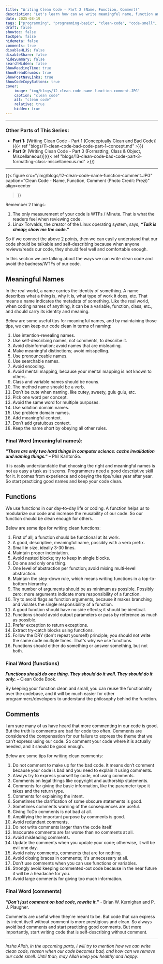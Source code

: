 ```yaml
---
title: "Writing Clean Code - Part 2 (Name, Function, Comment)"
description: "Let's learn how can we write meaningful name, function and comment"
date: 2025-08-19
tags: ["programming", "programming-basic", "clean-code", "code-smell", "bad-smell", "meaningful-name", "function", "comment"]
draft: false
showtoc: false
tocOpen: false
hidemeta: false
comments: true
disableHLJS: false
disableShare: false
hideSummary: false
searchHidden: false
ShowReadingTime: true
ShowBreadCrumbs: true
ShowPostNavLinks: true
ShowCodeCopyButtons: true
cover:
    image: "img/blogs/12-clean-code-name-function-comment.JPG"
    caption: "clean code"
    alt: "clean code"
    relative: true
    hidden: true
---
```


---
### Other Parts of This Series:
- **Part 1:** [Writing Clean Code - Part 1 (Conceptually Clean and Bad Code)]({{< ref "blogs/11-clean-code-bad-code-part-1-concept.md" >}})
- **Part 3:** [Writing Clean Code - Part 3 (Formatting, Class & Object, Miscellaneous)]({{< ref "blogs/13-clean-code-bad-code-part-3-formatting-class-miscellaneous.md" >}})
---

{{< figure
    src="/img/blogs/12-clean-code-name-function-comment.JPG"
    caption="Clean Code - Name, Function, Comment (Photo Credit: Prezi)"
    align=center
>}}

Remember 2 things:
1. The only measurement of your code is WTFs / Minute. That is what the readers feel when reviewing code.
2. Linux Torvalds, the creator of the Linux operating system, says, ***“Talk is cheap; show me the code.”***

So if we connect the above 2 points, then we can easily understand that our code should be talkable and self-describing because when anyone reviews/reads our code, they should feel well and comfortable enough. 

In this section we are talking about the ways we can write clean code and avoid the badness/WTFs of our code.

## Meaningful Names
In the real world, a name carries the identity of something. A name describes what a thing is, why it is, what type of work it does, etc. That means a name indicates the metadata of something. Like the real world, when coding names of anything, it can be a variable, function, class, etc., and should carry its identity and meaning. 

Below are some useful tips for meaningful names, and by maintaining those tips, we can keep our code clean in terms of naming:

1. Use intention-revealing names.
2. Use self-describing names, not comments, to describe it.
3. Avoid disinformation; avoid names that are misleading.
4. Make meaningful distinctions; avoid misspelling.
5. Use pronounceable names.
6. Use searchable names.
7. Avoid encoding.
8. Avoid mental mapping, because your mental mapping is not known to others.
9. Class and variable names should be nouns.
10. The method name should be a verb.
11. Don’t be cute when naming, like cutey, sweety, gulu gulu, etc.
12. Pick one word per concept.
13. Avoid the same word for multiple purposes.
14. Use solution domain names.
15. Use problem domain names.
16. Add meaningful context.
17. Don’t add gratuitous context.
18. Keep the name short by obeying all other rules.

### Final Word (meaningful names):
***"There are only two hard things in computer science: cache invalidation and naming things."*** – Phil KarltonSo.

It is easily understandable that choosing the right and meaningful names is not as easy a task as it seems. Programmers need a good descriptive skill for it. It comes from experience and obeying the tips/rules year after year. So start practicing good names and keep your code clean.

## Functions
We use functions in our day-to-day life or coding. A function helps us to modularize our code and increase the reusability of our code. So our function should be clean enough for others. 

Below are some tips for writing clean functions:

1. First of all, a function should be functional at its work.
2. A good, descriptive, meaningful name, possibly with a verb prefix.
3. Small in size, ideally 3-30 lines.
4. Maintain proper indentation.
5. Avoid nested blocks; try to keep in single blocks.
6. Do one and only one thing.
7. One level of abstraction per function; avoid mixing multi-level abstraction.
8. Maintain the step-down rule, which means writing functions in a top-to-bottom hierarchy.
9. The number of arguments should be as minimum as possible. Possibly zero; more arguments indicate more responsibility of a function.
10. Try to avoid flags as function arguments, because it makes branching and violates the single responsibility of a function.
11. A good function should have no side effects; it should be identical.
12. Functions should avoid output parameters or pass by reference as much as possible.
13. Prefer exception to return exceptions.
14. Extract try-catch blocks using functions.
15. Follow the DRY (don't repeat yourself) principle; you should not write the same code multiple times. That's why we use functions.
16. Functions should either do something or answer something, but not both.

### Final Word (functions)
***Functions should do one thing. They should do it well. They should do it only.*** – Clean Code Book.

By keeping your function clean and small, you can reuse the functionality over the codebase, and it will be much easier for other programmers/developers to understand the philosophy behind the function.

## Comments
I am sure many of us have heard that more commenting in our code is good. But the truth is comments are bad for code too often. Comments are considered the compensation for our failure to express the theme that we can’t express using our code. So comment your code where it is actually needed, and it should be good enough.

Below are some tips for writing clean comments:

1. Do not comment to make up for the bad code. It means don’t comment because your code is bad and you need to explain it using comments. 
2. Always try to express yourself by code, not using comments.
3. Comments on legal things like copyright and authorship statements.
4. Comments for giving the basic information, like the parameter type it takes and the return type.
5. Comments for explaining the intent.
6. Sometimes the clarification of some obscure statements is good.
7. Sometimes comments warning of the consequences are useful.
8. Giving ToDo comments is not bad at all.
9. Amplifying the important purpose by comments is good.
10. Avoid redundant comments.
11. Do not write comments larger than the code itself.
12. Inaccurate comments are far worse than no comments at all.
13. Avoid misleading comments.
14. Update the comments when you update your code; otherwise, it will be evil one day.
15. Avoid noisy comments, comments that are for nothing.
16. Avoid closing braces in comments; it's unnecessary at all.
17. Don’t use comments when you can use functions or variables.
18. Strongly avoid keeping commented-out code because in the near future it will be a headache for you.
19. Avoid large comments for giving too much information.

### Final Word (comments)
***“Don’t just comment on bad code, rewrite it.”*** - Brian W. Kernighan and P. J. Plaugher.

Comments are useful when they're meant to be. But code that can express its intent itself without comment is more prestigious and clean. So always avoid bad comments and start practicing good comments. But more importantly, start writing code that is self-describing without comment.

---

*Insha Allah, in the upcoming parts, I will try to mention how we can write clean code, reason when our code becomes bad, and how can we remove our code smell. Until than, may Allah keep you healthy and happy.*